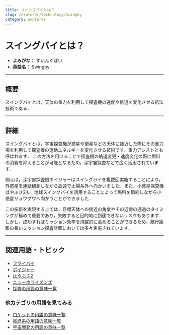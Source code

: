 ```yaml
---
title: スイングバイとは？
slug: /explorer/technology/swingby
category: explorer
---
```


# スイングバイとは？

- **よみがな：** すいんぐばい  
- **英語名：** Swingby  

---

## 概要

スイングバイとは，天体の重力を利用して探査機の速度や軌道を変化させる航法技術である．

---

## 詳細

スイングバイとは，宇宙探査機が惑星や衛星などの天体に接近した際にその重力場を利用して探査機の運動エネルギーを変化させる技術です．重力アシストとも呼ばれます．
この方法を用いることで探査機の軌道変更・速度変化の際に燃料の消費を抑えることが可能となるため，深宇宙探査などで広く活用されています．

例えば，深宇宙探査機ボイジャーはスイングバイを複数回実施することにより，外惑星を連続観測しながら高速で太陽系外へ向かいました．また，小惑星探査機はやぶさ2も，地球スイングバイを活用することによって燃料を節約しながら小惑星リュウグウへ向かうことができました．

この技術を実現する上では，目標天体への接近の角度やその近傍の通過のタイミングが極めて重要であり，失敗すると目的地に到達できないリスクもあります．しかし，成功すればミッション効率を飛躍的に高めることができるため，航行距離の長いミッション探査計画においては多々実施されています．

---

## 関連用語・トピック

- [フライバイ](/docs/explorer/technology/flyby)
- [ボイジャー](/docs/explorer/mission/voyager)
- [はやぶさ2](/docs/explorer/mission/hayabusa2)
- [ニューホライズンズ](/docs/explorer/mission/new-horizons)
- [探査の用語の意味一覧](/docs/category/explorer)

### 他カテゴリの用語を見てみる
- [ロケットの用語の意味一覧](/docs/category/rocket)
- [推進系の用語の意味一覧](/docs/category/propulsion)
- [宇宙開発の用語の意味一覧](/docs/category/glossary)
